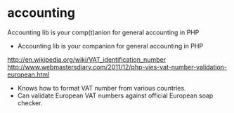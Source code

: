 accounting
==========

Accounting lib is your comp(t)anion for general accounting in PHP

- Accounting lib is your companion for general accounting in PHP

http://en.wikipedia.org/wiki/VAT_identification_number
http://www.webmastersdiary.com/2011/12/php-vies-vat-number-validation-european.html

- Knows how to format VAT number from various countries.
- Can validate European VAT numbers against official European soap checker.
